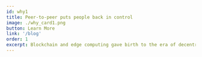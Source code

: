 ```yaml
---
id: why1
title: Peer-to-peer puts people back in control
image: ./why_card1.png
button: Learn More
link: '/blog'
order: 1
excerpt: Blockchain and edge computing gave birth to the era of decentralization. ThreeFold's peer-to-peer architecture is the next step in that evolution, bringing an extremely simple, super efficient and ultra secure end-to-end environment. This means users have 100% ownership and access rights over their data.
---
```


